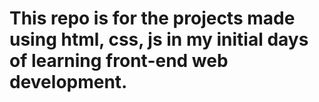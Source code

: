 # This repo is for the projects made using html, css, js in my initial days of learning front-end web development.
